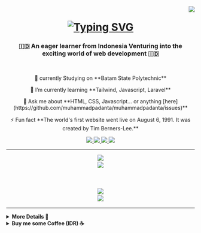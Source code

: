 <img align="right" src="https://visitor-badge.laobi.icu/badge?page_id=muhammadpadanta.muhammadpadanta7" />

<h1 align="center">
   <a href="https://git.io/typing-svg"><img src="https://readme-typing-svg.demolab.com?font=Sixtyfour&size=23&duration=4000&pause=1300&color=0A0A0A&background=28CFFF00&center=true&vCenter=true&random=false&width=650&height=77&lines=Hi+There+%F0%9F%91%8B;I'm+Muhammad+Padanta+Tarigan;You+Can+Call+Me+Danta." alt="Typing SVG" /></a>
</h1>

<h3 align="center">🇮🇩 An eager learner from Indonesia Venturing into the exciting world of web development 🇮🇩</h3>

<br/>

<div align="center">
<p>🔭 currently Studying on **Batam State Polytechnic**</p>
<p>🌱 I’m currently learning **Tailwind, Javascript, Laravel**</p>
💬 Ask me about **HTML, CSS, Javascript... or anything [here](https://github.com/muhammadpadanta/muhammadpadanta/issues)**
<p>⚡ Fun fact **The world's first website went live on August 6, 1991. It was created by Tim Berners-Lee.**</p>
 </div>
 
<div align="center"> 
  <a href="mailto:mpadanta@gmail.com">
    <img src="https://img.shields.io/badge/Gmail-333333?style=for-the-badge&logo=gmail&logoColor=red" />
  </a>
  <a href="https://discord.com/users/389223384048992266" target="_blank">
    <img src="https://img.shields.io/badge/Discord-7289DA?style=for-the-badge&logo=discord&logoColor=white" />
  </a>
  <a href="" target="_blank">
     <img src="https://img.shields.io/badge/Portfolio-FF5722?style=for-the-badge&logo=todoist&logoColor=white" target="_blank" /> <!-- sqlite, safari, google-chrome are other good icon options -->
  </a>
    <a href="" target="_blank">
    <img src="https://komarev.com/ghpvc/?username=muhammadpadanta&label=Github+Views&color=lightgrey&style=for-the-badge">
   </a>
</div>

 <hr/>
 
<div align="center">
    <img src="https://s9.gifyu.com/images/SUhTy.gif" />
    <br/>
<img src="https://skillicons.dev/icons?i=html,css,javascript,typescript,python,bootstrap,tailwind,react,nextjs,nodejs,flask,mysql,vite" />
    </div>
  <br><br><br>
<div align="center">
    <img src="https://s9.gifyu.com/images/SUhwM.gif" />
    <br/>
    <img src="https://skillicons.dev/icons?i=webstorm,phpstorm,pycharm,vscode,github,git,figma,postman,npm,windows" /><br>
</div>

<hr/>

<details> 
    <summary><b>More Details 📃</b></summary>
<br/>
<div align="center">
     <img src="https://s9.gifyu.com/images/SUh3s.gif" />
  <br>
  <img alt="snake eating my contributions" src="https://raw.githubusercontent.com/muhammadpadanta/muhammadpadanta/output/github-contribution-grid-snake.svg" />
  <br/><br/><br/>
</div>

<hr/>

<div align=center>
<img src="https://s9.gifyu.com/images/SUh3N.gif" />
    <br/><br/><br/>
  <img width=390 src="https://streak-stats.demolab.com/?user=muhammadpadanta&count_private=true&theme=react&border_radius=10" alt="streak stats"/>
  <img width=395 height='154' src="https://github-readme-stats.vercel.app/api?username=muhammadpadanta&count_private=true&show_icons=true&theme=react&rank_icon=github&border_radius=10" alt="readme stats" />
  <br/>
  <img width=340 align="center" src="https://github-readme-stats.vercel.app/api/top-langs/?username=anuraghazra&layout=donut&theme=react&border_radius=10&size_weight=0.5&count_weight=0.5&exclude_repo=github-readme-stats" alt="top langs" />
</div>
<br/>
<br/><br/>
<hr/>
<br/>
</details> 

<details> 
    <summary><b>Buy me some Coffee (IDR) ☕</b></summary>
<div align="center">
<a href='https://trakteer.id/muhammad_padanta/tip' target='_blank'><img height='400' style='border:0px;height:400px;' src='https://s9.gifyu.com/images/SUhMB.gif' border='0' alt='Buy Me a Coffee (IDR)' /></a>
</details> 
   
</div>
<br/>
